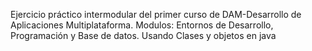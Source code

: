 Ejercicio práctico intermodular del primer curso de DAM-Desarrollo de Aplicaciones Multiplataforma. 
Modulos: Entornos de Desarrollo, Programación y Base de datos.
Usando Clases y objetos en java
